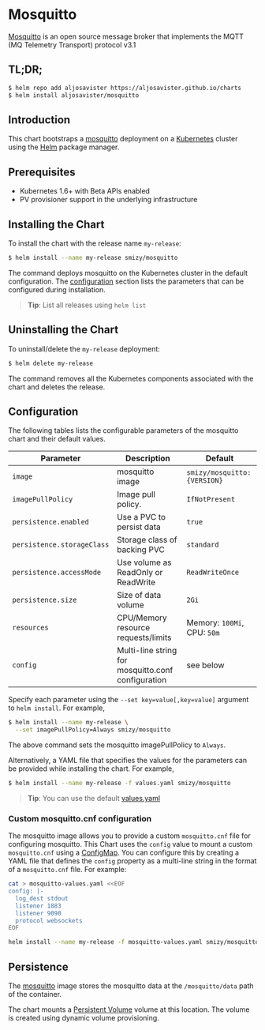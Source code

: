 # Mosquitto

[Mosquitto](https://mosquitto.org) is an open source message broker that implements the MQTT (MQ Telemetry Transport) protocol v3.1


## TL;DR;

```bash
$ helm repo add aljosavister https://aljosavister.github.io/charts
$ helm install aljosavister/mosquitto
```

## Introduction

This chart bootstraps a [mosquitto](https://github.com/smizy/docker-mosquitto) deployment on a [Kubernetes](http://kubernetes.io) cluster using the [Helm](https://helm.sh) package manager.

## Prerequisites

- Kubernetes 1.6+ with Beta APIs enabled
- PV provisioner support in the underlying infrastructure

## Installing the Chart

To install the chart with the release name `my-release`:

```bash
$ helm install --name my-release smizy/mosquitto
```

The command deploys mosquitto on the Kubernetes cluster in the default configuration. The [configuration](#configuration) section lists the parameters that can be configured during installation.

> **Tip**: List all releases using `helm list`

## Uninstalling the Chart

To uninstall/delete the `my-release` deployment:

```bash
$ helm delete my-release
```

The command removes all the Kubernetes components associated with the chart and deletes the release.

## Configuration

The following tables lists the configurable parameters of the mosquitto chart and their default values.

|         Parameter          |                Description                 |                   Default                   |
|----------------------------|--------------------------------------------|---------------------------------------------|
| `image`                    | mosquitto image                            | `smizy/mosquitto:{VERSION}`                   |
| `imagePullPolicy`          | Image pull policy.                         | `IfNotPresent`                              |
| `persistence.enabled`      | Use a PVC to persist data                  | `true`                                      |
| `persistence.storageClass` | Storage class of backing PVC               | `standard`  |
| `persistence.accessMode`   | Use volume as ReadOnly or ReadWrite        | `ReadWriteOnce`                             |
| `persistence.size`         | Size of data volume                        | `2Gi`                                       |
| `resources`                | CPU/Memory resource requests/limits        | Memory: `100Mi`, CPU: `50m`                |
| `config`                   | Multi-line string for mosquitto.conf configuration | see below                                       |

Specify each parameter using the `--set key=value[,key=value]` argument to `helm install`. For example,

```bash
$ helm install --name my-release \
  --set imagePullPolicy=Always smizy/mosquitto
```

The above command sets the mosquitto imagePullPolicy to `Always`.

Alternatively, a YAML file that specifies the values for the parameters can be provided while installing the chart. For example,

```bash
$ helm install --name my-release -f values.yaml smizy/mosquitto
```

> **Tip**: You can use the default [values.yaml](values.yaml)


### Custom mosquitto.cnf configuration

The mosquitto image allows you to provide a custom `mosquitto.cnf` file for configuring mosquitto.
This Chart uses the `config` value to mount a custom `mosquitto.cnf` using a [ConfigMap](http://kubernetes.io/docs/user-guide/configmap/).
You can configure this by creating a YAML file that defines the `config` property as a multi-line string in the format of a `mosquitto.cnf` file.
For example:

```sh
cat > mosquitto-values.yaml <<EOF
config: |-
  log_dest stdout
  listener 1883
  listener 9090 
  protocol websockets
EOF

helm install --name my-release -f mosquitto-values.yaml smizy/mosquitto
```

## Persistence

The [mosquitto](https://github.com/smizy/docker-mosquitto) image stores the mosquitto data at the `/mosquitto/data` path of the container.

The chart mounts a [Persistent Volume](kubernetes.io/docs/user-guide/persistent-volumes/) volume at this location. The volume is created using dynamic volume provisioning.
